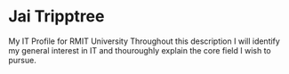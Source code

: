 # Jai Tripptree
My IT Profile for RMIT University
Throughout this description I will identify my general interest in IT and thouroughly explain the core field I wish to pursue. 
